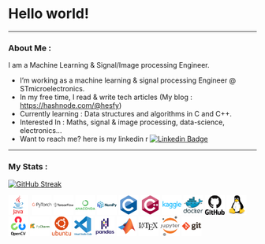 <h1>
  Hello world!
</h1>

---

### About Me :
I am a Machine Learning & Signal/Image processing Engineer. 

- I’m working as a machine learning & signal processing Engineer @ STmicroelectronics.
- In my free time, I read & write tech articles (My blog : https://hashnode.com/@hesfy)
- Currently learning : Data structures and algorithms in C and C++.
- Interested In : Maths, signal & image processing, data-science, electronics...
- Want to reach me? here is my linkedin r [![Linkedin Badge](https://img.shields.io/badge/-hamza-blue?style=flat&logo=Linkedin&logoColor=white)](https://www.linkedin.com/in/hamza-el-yousfi-24bb75204/)

---
### My Stats :
[![GitHub Streak](http://github-readme-streak-stats.herokuapp.com?user=helyousfi&theme=dark&background=000000)](https://git.io/streak-stats)

<div>
  <img src="https://github.com/devicons/devicon/blob/master/icons/java/java-original-wordmark.svg" title="Java" alt="Java" width="40" height="40"/>&nbsp;
  <img src="https://github.com/devicons/devicon/blob/master/icons/pytorch/pytorch-original-wordmark.svg" title="Pytorch" alt="Pytorch" width="40" height="40"/>
  <img src="https://github.com/devicons/devicon/blob/master/icons/tensorflow/tensorflow-line-wordmark.svg" title="tensorflow" alt="tensorflow" width="40" height="40"/>
  <img src="https://github.com/devicons/devicon/blob/master/icons/anaconda/anaconda-original-wordmark.svg" title="tensorflow" alt="tensorflow" width="40" height="40"/>
  <img src="https://github.com/devicons/devicon/blob/master/icons/numpy/numpy-original-wordmark.svg" title="tensorflow" alt="tensorflow" width="40" height="40"/>
  <img src="https://github.com/devicons/devicon/blob/master/icons/c/c-original.svg" title="tensorflow" alt="tensorflow" width="40" height="40"/>
  <img src="https://github.com/devicons/devicon/blob/master/icons/cplusplus/cplusplus-original.svg" title="tensorflow" alt="tensorflow" width="40" height="40"/>
  <img src="https://github.com/devicons/devicon/blob/master/icons/kaggle/kaggle-original-wordmark.svg" title="tensorflow" alt="tensorflow" width="40" height="40"/>
  <img src="https://github.com/devicons/devicon/blob/master/icons/docker/docker-original-wordmark.svg" title="tensorflow" alt="tensorflow" width="40" height="40"/>
  <img src="https://github.com/devicons/devicon/blob/master/icons/github/github-original-wordmark.svg" title="tensorflow" alt="tensorflow" width="40" height="40"/>
  <img src="https://github.com/devicons/devicon/blob/master/icons/linux/linux-original.svg" title="tensorflow" alt="tensorflow" width="40" height="40"/>
  <img src="https://github.com/devicons/devicon/blob/master/icons/opencv/opencv-original-wordmark.svg" title="tensorflow" alt="tensorflow" width="40" height="40"/>
  <img src="https://github.com/devicons/devicon/blob/master/icons/pycharm/pycharm-original-wordmark.svg" title="tensorflow" alt="tensorflow" width="40" height="40"/>
  <img src="https://github.com/devicons/devicon/blob/master/icons/ubuntu/ubuntu-plain-wordmark.svg" title="tensorflow" alt="tensorflow" width="40" height="40"/>
  <img src="https://github.com/devicons/devicon/blob/master/icons/vscode/vscode-original-wordmark.svg" title="tensorflow" alt="tensorflow" width="40" height="40"/>
  <img src="https://github.com/devicons/devicon/blob/master/icons/pandas/pandas-original-wordmark.svg" title="tensorflow" alt="tensorflow" width="40" height="40"/>
  <img src="https://github.com/devicons/devicon/blob/master/icons/matlab/matlab-original.svg" title="tensorflow" alt="tensorflow" width="40" height="40"/>
  <img src="https://github.com/devicons/devicon/blob/master/icons/latex/latex-original.svg" title="tensorflow" alt="tensorflow" width="40" height="40"/>
  <img src="https://github.com/devicons/devicon/blob/master/icons/jupyter/jupyter-original-wordmark.svg" title="tensorflow" alt="tensorflow" width="40" height="40"/>
  <img src="https://github.com/devicons/devicon/blob/master/icons/git/git-original-wordmark.svg" title="tensorflow" alt="tensorflow" width="40" height="40"/>
  
</div>
